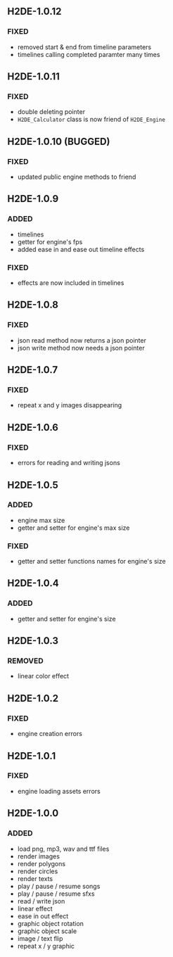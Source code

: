 ## H2DE-1.0.12
### FIXED
- removed start & end from timeline parameters
- timelines calling completed paramter many times

## H2DE-1.0.11
### FIXED
- double deleting pointer
- `H2DE_Calculator` class is now friend of `H2DE_Engine`

## H2DE-1.0.10 (BUGGED)
### FIXED
- updated public engine methods to friend

## H2DE-1.0.9
### ADDED
- timelines
- getter for engine's fps
- added ease in and ease out timeline effects
### FIXED
- effects are now included in timelines

## H2DE-1.0.8
### FIXED
- json read method now returns a json pointer
- json write method now needs a json pointer

## H2DE-1.0.7
### FIXED
- repeat x and y images disappearing

## H2DE-1.0.6
### FIXED
- errors for reading and writing jsons

## H2DE-1.0.5
### ADDED
- engine max size
- getter and setter for engine's max size
### FIXED
- getter and setter functions names for engine's size

## H2DE-1.0.4
### ADDED
- getter and setter for engine's size

## H2DE-1.0.3
### REMOVED
- linear color effect

## H2DE-1.0.2
### FIXED
- engine creation errors

## H2DE-1.0.1
### FIXED
- engine loading assets errors

## H2DE-1.0.0
### ADDED
- load png, mp3, wav and ttf files
- render images
- render polygons
- render circles
- render texts
- play / pause / resume songs
- play / pause / resume sfxs
- read / write json 
- linear effect
- ease in out effect
- graphic object rotation
- graphic object scale
- image / text flip
- repeat x / y graphic 
